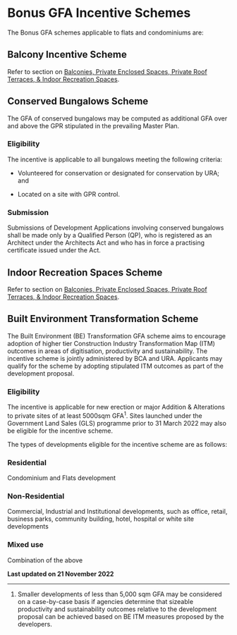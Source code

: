 # Bonus GFA Incentive Schemes

The Bonus GFA schemes applicable to flats and condominiums are:

## Balcony Incentive Scheme

Refer to section on [Balconies, Private Enclosed Spaces, Private Roof Terraces, & Indoor Recreation Spaces](https://www.ura.gov.sg/Corporate/Guidelines/Development-Control/Residential/Flats-Condominiums/Balconies-PES-PRT).

## Conserved Bungalows Scheme

The GFA of conserved bungalows may be computed as additional GFA over and above the GPR stipulated in the prevailing Master Plan.

### Eligibility

The incentive is applicable to all bungalows meeting the following criteria:

- Volunteered for conservation or designated for conservation by URA; and
- Located on a site with GPR control.

### Submission

Submissions of Development Applications involving conserved bungalows shall be made only by a Qualified Person (QP), who is registered as an Architect under the Architects Act and who has in force a practising certificate issued under the Act.

## Indoor Recreation Spaces Scheme

Refer to section on [Balconies, Private Enclosed Spaces, Private Roof Terraces, & Indoor Recreation Spaces](https://www.ura.gov.sg/Corporate/Guidelines/Development-Control/Residential/Flats-Condominiums/Balconies-PES-PRT).

## Built Environment Transformation Scheme

The Built Environment (BE) Transformation GFA scheme aims to encourage adoption of higher tier Construction Industry Transformation Map (ITM) outcomes in areas of digitisation, productivity and sustainability. The incentive scheme is jointly administered by BCA and URA. Applicants may qualify for the scheme by adopting stipulated ITM outcomes as part of the development proposal.

### Eligibility

The incentive is applicable for new erection or major Addition & Alterations to private sites of at least 5000sqm GFA<sup>1</sup>. Sites launched under the Government Land Sales (GLS) programme prior to 31 March 2022 may also be eligible for the incentive scheme.

The types of developments eligible for the incentive scheme are as follows:

### Residential
Condominium and Flats development  

### Non-Residential
Commercial, Industrial and Institutional developments, such as office, retail, business parks, community building, hotel, hospital or white site developments  

### Mixed use
Combination of the above  

**Last updated on 21 November 2022**

---

1. Smaller developments of less than 5,000 sqm GFA may be considered on a case-by-case basis if agencies determine that sizeable productivity and sustainability outcomes relative to the development proposal can be achieved based on BE ITM measures proposed by the developers.  
